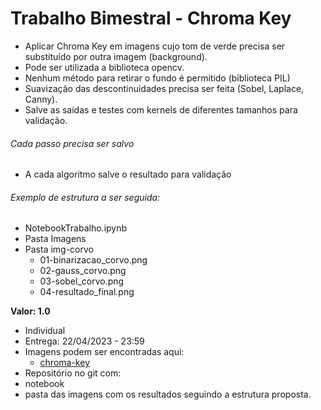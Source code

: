 # **Trabalho Bimestral - Chroma Key**


* Aplicar Chroma Key em imagens cujo tom de verde precisa ser substituído por outra imagem (background).
* Pode ser utilizada a biblioteca opencv.
* Nenhum método para retirar o fundo é permitido (biblioteca PIL)
* Suavização das descontinuidades precisa ser feita (Sobel, Laplace, Canny).
* Salve as saídas e testes com kernels de diferentes tamanhos para validação.


###### Cada passo precisa ser salvo

* A cada algoritmo salve o resultado para validação


###### Exemplo de estrutura a ser seguida:

* NotebookTrabalho.ipynb
* Pasta Imagens
* Pasta img-corvo
  * 01-binarizacao_corvo.png
  * 02-gauss_corvo.png
  * 03-sobel_corvo.png
  * 04-resultado_final.png


**Valor: 1.0**

* Individual
* Entrega: 22/04/2023 - 23:59
* Imagens podem ser encontradas aqui:
  * [chroma-key](https://drive.google.com/drive/folders/1a9a5gPL_NpyY5R97WYKy51ZEd38TiAud?usp=sharing)
* Repositório no git com:
* notebook
* pasta das imagens com os resultados seguindo a estrutura proposta.
